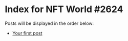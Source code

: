 # Index for NFT World #2624
Posts will be displayed in the order below:

- [Your first post](./001-first.md)

